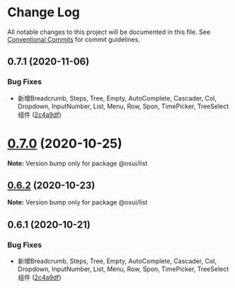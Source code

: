 # Change Log

All notable changes to this project will be documented in this file.
See [Conventional Commits](https://conventionalcommits.org) for commit guidelines.

## 0.7.1 (2020-11-06)


### Bug Fixes

* 新增Breadcrumb, Steps, Tree, Empty, AutoComplete, Cascader, Col, Dropdown, InputNumber, List, Menu, Row, Spon, TimePicker, TreeSelect 组件 ([2c4a9df](https://gitee.com/gitee-fe/osui/tree/master/commits/2c4a9df6af2a0283da7027a20043b0ccebceb2c4))





# [0.7.0](https://gitee.com/gitee-fe/osui/tree/master/compare/@osui/list@0.6.2...@osui/list@0.7.0) (2020-10-25)

**Note:** Version bump only for package @osui/list





## [0.6.2](https://gitee.com/gitee-fe/osui/tree/master/compare/@osui/list@0.6.1...@osui/list@0.6.2) (2020-10-23)

**Note:** Version bump only for package @osui/list





## 0.6.1 (2020-10-21)


### Bug Fixes

* 新增Breadcrumb, Steps, Tree, Empty, AutoComplete, Cascader, Col, Dropdown, InputNumber, List, Menu, Row, Spon, TimePicker, TreeSelect 组件 ([2c4a9df](https://gitee.com/gitee-fe/osui/tree/master/commits/2c4a9df6af2a0283da7027a20043b0ccebceb2c4))
